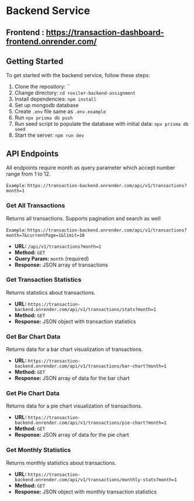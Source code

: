 # Backend Service
## Frontend : https://transaction-dashboard-frontend.onrender.com/

## Getting Started

To get started with the backend service, follow these steps:

1. Clone the repository: ``
2. Change directory: `cd roxiler-backend-assignment`
3. Install dependencies: `npm install`
4. Set up mongodb database
5. Create `.env` file same as `.env.example`
6. Run `npx prisma db push`
7. Run seed script to populate the database with initial data: `npx prisma db seed`
8. Start the server: `npm run dev`

## API Endpoints
All endpoints require month as query parameter which accept number range from 1 to 12. 

`Example`: `https://transaction-backend.onrender.com/api/v1/transactions?month=1`

### Get All Transactions

Returns all transactions. Supports pagination and search as well

`Example`: `https://transaction-backend.onrender.com/api/v1/transactions?month=7&currentPage=1&limit=10`

- **URL:** `/api/v1/transactions?month=1`
- **Method:** `GET`
- **Query Param:** `month` (required)
- **Response:** JSON array of transactions

### Get Transaction Statistics

Returns statistics about transactions.

- **URL:** `https://transaction-backend.onrender.com/api/v1/transactions/stats?month=1`
- **Method:** `GET`
- **Response:** JSON object with transaction statistics

### Get Bar Chart Data

Returns data for a bar chart visualization of transactions.

- **URL:** `https://transaction-backend.onrender.com/api/v1/transactions/bar-chart?month=1`
- **Method:** `GET`
- **Response:** JSON array of data for the bar chart

### Get Pie Chart Data

Returns data for a pie chart visualization of transactions.

- **URL:** `https://transaction-backend.onrender.com/api/v1/transactions/pie-chart?month=1`
- **Method:** `GET`
- **Response:** JSON array of data for the pie chart

### Get Monthly Statistics

Returns monthly statistics about transactions.

- **URL:** `https://transaction-backend.onrender.com/api/v1/transactions/monthly-stats?month=1`
- **Method:** `GET`
- **Response:** JSON object with monthly transaction statistics

